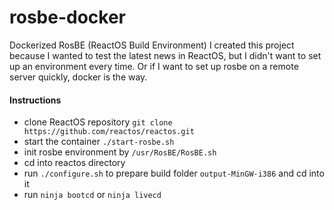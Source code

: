 # rosbe-docker
Dockerized RosBE (ReactOS Build Environment)
I created this project because I wanted to test the latest news in ReactOS, but I didn't want to set up an environment every time.
Or if I want to set up rosbe on a remote server quickly, docker is the way.

#### Instructions
- clone ReactOS repository ``git clone https://github.com/reactos/reactos.git``
- start the container ``./start-rosbe.sh``
- init rosbe environment by ``/usr/RosBE/RosBE.sh``
- cd into reactos directory
- run ``./configure.sh`` to prepare build folder ``output-MinGW-i386`` and cd into it
- run ``ninja bootcd`` or ``ninja livecd``
